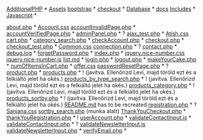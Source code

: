 [AdditionalPHP](AdditionalPHP) *
[Assets](Assets)
[bootstrap](bootstrap) *
[checkout](checkout) *
[Database](Database) *
[docs](docs)
[Includes](Includes) *
[Javascript](Javascript) *

[about.php](about.php) *
[Account.css](Account.css)
[accountInvalidPage.php](accountInvalidPage.php) *
[accountVerifiedPage.php](accountVerifiedPage.php) *
[adminPanel.php](adminPanel.php) * ?
[ajax_test.php](ajax_test.php) *
[Atish.css](Atish.css)
[cart.php](cart.php) *
[category_search.php](category_search.php) *
[checkAccount.php](checkAccount.php) *
[checkout.php](checkout.php) *
[checkout_test.php](checkout_test.php) *
[Common.css](Common.css)
[connection.php](connection.php) * ?
[contact.php](contact.php) *
[debug.log](debug.log) *
[forgetPassword.php](forgetPassword.php) *
[index.php](index.php) *
[jquery.nice-number.css](jquery.nice-number.css)
[jquery.nice-number.js](jquery.nice-number.js)
[list.md](list.md) *
[login.php](login.php) *
[logout.php](logout.php) *
[makeYourCake.php](makeYourCake.php) *
[numOfItemsInCart.php](numOfItemsInCart.php) *
[offer.css](offer.css)
[passwordResetPage.php](passwordResetPage.php) * ?
[product.php](product.php) *
[products.php](products.php) * ! (javítva. Ellenőrizd Levi, majd töröld ezt és a felkiáltó jelet ha okés.)
[products_by_type_search.php](products_by_type_search.php) * ! (javítva. Ellenőrizd Levi, majd töröld ezt és a felkiáltó jelet ha okés.)
[products_category.php](products_category.php) * ! (javítva. Ellenőrizd Levi, majd töröld ezt és a felkiáltó jelet ha okés.)
[products_sortby.php](products_sortby.php) * ! (javítva. Ellenőrizd Levi, majd töröld ezt és a felkiáltó jelet ha okés.)
[README.md](README.md) has to be recreated
[registration.php](registration.php) * ?
[Sanjana.css](Sanjana.css)
[sortby_search.php](sortby_search.php) (munka alatt)
[ThankYouCheckout.php](ThankYouCheckout.php) *
[thankYouRegistration.php](thankYouRegistration.php) * !
[userAccount.php](userAccount.php) *
[validateContactInput.js](validateContactInput.js) *
[validateContactInput.php](validateContactInput.php) * ?
[validateNewsletterInput.js](validateNewsletterInput.js)
[validateNewsletterInput.php](validateNewsletterInput.php) *
[verifyEmail.php](verifyEmail.php) *